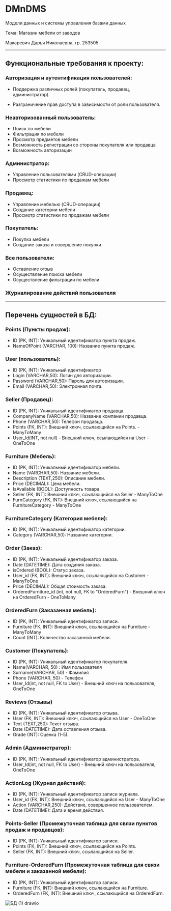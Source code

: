# DMnDMS
Модели данных и системы управления базами данных

Тема: Магазин мебели от заводов

Макаревич Дарья Николаевна, гр. 253505
***

## Функциональные требования к проекту: 

### **Авторизация и аутентификация пользователей:**

* Поддержка различных ролей (покупатель, продавец, администратор).

* Разграничение прав доступа в зависимости от роли пользователя.

### **Неавторизованный пользователь:**

* Поиск по мебели
* Фильтрация по мебели
* Просмотр предметов мебели
* Возможность регистрации со стороны покупателя или продавца
* Возможность авторизации

### **Администратор:**

* Управление пользователями (CRUD-операции)
* Просмотр статистики по продажам мебели

### **Продавец:**

* Управление мебелью (CRUD-операции)
* Создание категории мебели
* Просмотр статистики по продажам мебели

### **Покупатель:**

* Покупка мебели
* Создание заказа и совершение покупки

### **Все пользователи:**

* Оставление отзыв
* Осуществление поиска мебели
* Осуществление фильтрации по мебели

### **Журналирование действий пользователя**
***

## Перечень сущностей в БД: 

### Points (Пункты продаж):

* ID (PK, INT): Уникальный идентификатор пункта продаж.
* NameOfPoint (VARCHAR, 100): Название пункта продаж.

### User (пользователь):

* ID (PK, INT): Уникальный идентификатор
* Login (VARCHAR,50): Логин для авторизации.
* Password (VARCHAR,50): Пароль для авторизации.
* Email (VARCHAR,50): Электронная почта.

### Seller (Продавец):

* ID (PK, INT): Уникальный идентификатор продавца.
* CompanyName (VARCHAR,50): Название компании продавца.
* Phone (VARCHAR,50): Телефон продавца.
* Points (FK, INT): Внешний ключ, ссылающийся на Points. - ManyToMany
* User_Id(INT, not null) - Внешний ключ, ссылающийся на User - OneToOne

### Furniture (Мебель):

* ID (PK, INT): Уникальный идентификатор мебели.
* Name (VARCHAR,50): Название мебели.
* Description (TEXT,250): Описание мебели.
* Price (DECIMAL): Цена мебели.
* IsAvailable (BOOL): Доступность товара.
* Seller (FK, INT): Внешний ключ, ссылающийся на Seller - ManyToOne
* FurnCategory (FK, INT): Внешний ключ, ссылающийся на FurnitureCategory - ManyToOne

### FurnitureCategory (Категория мебели):

* ID (PK, INT): Уникальный идентификатор категории.
* Category (VARCHAR,50): Название категории.

### Order (Заказ):

* ID (PK, INT): Уникальный идентификатор заказа.
* Date (DATETIME): Дата создания заказа.
* isOrdered (BOOL): Статус заказа.
* User_id (FK, INT): Внешний ключ, ссылающийся на Customer - ManyToOne
* Price (DECIMAL): Общая стоимость заказа.
* OrderedFurniture_id (int, not null, FK to "OrderedFurn") - Внешний ключ на OrderedFurn - OneToMany

### OrderedFurn (Заказанная мебель):

* ID (PK, INT): Уникальный идентификатор записи.
* Furniture (FK, INT): Внешний ключ, ссылающийся на Furniture - ManyToMany
* Count (INT): Количество заказанной мебели.

### Customer (Покупатель):

* ID (PK, INT): Уникальный идентификатор покупателя.
* Name(VARCHAR, 50) : Имя пользователя
* Surname(VARCHAR, 50) - Фамилия
* Phone (VARCHAR, 50) - Телефон
* User_Id(int, not null, FK to User) - Внешний ключ на пользователя, OneToOne

### Reviews (Отзывы)

* ID (PK, INT): Уникальный идентификатор отзыва.
* User (FK, INT): Внешний ключ, ссылающийся на User - OneToOne
* Text (TEXT,250): Текст отзыва.
* Date (DATETIME): Дата оставления отзыва.
* Grade (INT): Оценка (1-5).

### Admin (Администратор):

* ID (PK, INT): Уникальный идентификатор администратора.
* User_Id(int, not null, FK to User) - Внешний ключ на пользователя, OneToOne

### ActionLog (Журнал действий):

* ID (PK, INT): Уникальный идентификатор записи журнала.
* User_id (FK, INT): Внешний ключ, ссылающийся на User - ManyToOne
* Action (VARCHAR,250): Действие, совершенное пользователем.
* Date (DATETIME): Дата и время действия.

### Points-Seller (Промежуточная таблица для связи пунктов продаж и продавцов):

* ID (PK, INT): Уникальный идентификатор записи.
* Points (FK, INT): Внешний ключ, ссылающийся на Points.
* Seller (FK, INT): Внешний ключ, ссылающийся на Seller.

### Furniture-OrderedFurn (Промежуточная таблица для связи мебели и заказанной мебели):

* ID (PK, INT): Уникальный идентификатор записи.
* Furniture (FK, INT): Внешний ключ, ссылающийся на Furniture.
* OrderedFurn (FK, INT): Внешний ключ, ссылающийся на OrderedFurn.

![БД (1) drawio](https://github.com/user-attachments/assets/471fb573-452e-4283-bd22-4c13611ac605)

